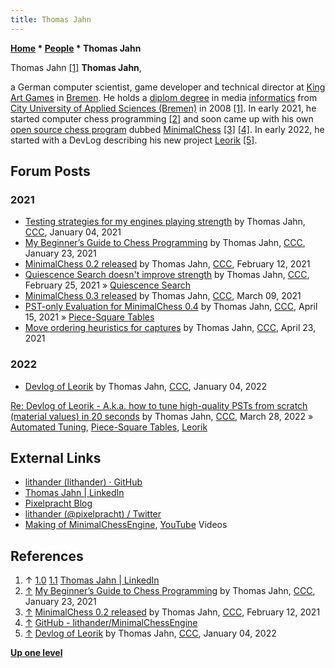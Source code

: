 ```yaml
---
title: Thomas Jahn
---
```

**[Home](Home "Home") \* [People](People "People") \* Thomas Jahn**



 [](https://www.linkedin.com/in/thomas-jahn-b3048627/) Thomas Jahn [[1]](#cite-note-linkedin-1) 
**Thomas Jahn**,  

a German computer scientist, game developer and technical director at [King Art Games](https://en.wikipedia.org/wiki/King_Art_Games) in [Bremen](https://en.wikipedia.org/wiki/Bremen).
He holds a [diplom degree](https://en.wikipedia.org/wiki/Diplom) in media [informatics](https://en.wikipedia.org/wiki/Informatics) from [City University of Applied Sciences (Bremen)](https://en.wikipedia.org/wiki/City_University_of_Applied_Sciences_(Bremen)) in 2008 [[1]](#cite-note-linkedin-1).
In early 2021, he started computer chess programming <a id="cite-note-2" href="#cite-ref-2">[2]</a> and soon came up with his own [open source chess program](Category:Open_Source "Category:Open Source") dubbed [MinimalChess](MinimalChess "MinimalChess") <a id="cite-note-3" href="#cite-ref-3">[3]</a> <a id="cite-note-4" href="#cite-ref-4">[4]</a>. In early 2022, he started with a DevLog describing his new project [Leorik](Leorik "Leorik") <a id="cite-note-5" href="#cite-ref-5">[5]</a>.



## Forum Posts


### 2021


* [Testing strategies for my engines playing strength](http://www.talkchess.com/forum3/viewtopic.php?f=7&t=76225) by Thomas Jahn, [CCC](CCC "CCC"), January 04, 2021
* [My Beginner’s Guide to Chess Programming](http://www.talkchess.com/forum3/viewtopic.php?f=2&t=76398) by Thomas Jahn, [CCC](CCC "CCC"), January 23, 2021
* [MinimalChess 0.2 released](http://www.talkchess.com/forum3/viewtopic.php?f=2&t=76560) by Thomas Jahn, [CCC](CCC "CCC"), February 12, 2021
* [Quiescence Search doesn't improve strength](http://www.talkchess.com/forum3/viewtopic.php?f=7&t=76706) by Thomas Jahn, [CCC](CCC "CCC"), February 25, 2021 » [Quiescence Search](Quiescence_Search "Quiescence Search")
* [MinimalChess 0.3 released](http://www.talkchess.com/forum3/viewtopic.php?f=2&t=76823) by Thomas Jahn, [CCC](CCC "CCC"), March 09, 2021
* [PST-only Evaluation for MinimalChess 0.4](http://www.talkchess.com/forum3/viewtopic.php?f=7&t=77089) by Thomas Jahn, [CCC](CCC "CCC"), April 15, 2021 » [Piece-Square Tables](Piece-Square_Tables "Piece-Square Tables")
* [Move ordering heuristics for captures](http://www.talkchess.com/forum3/viewtopic.php?f=7&t=77152) by Thomas Jahn, [CCC](CCC "CCC"), April 23, 2021


### 2022


* [Devlog of Leorik](https://www.talkchess.com/forum3/viewtopic.php?f=7&t=79049) by Thomas Jahn, [CCC](CCC "CCC"), January 04, 2022


 [Re: Devlog of Leorik - A.k.a. how to tune high-quality PSTs from scratch (material values) in 20 seconds](https://www.talkchess.com/forum3/viewtopic.php?f=7&t=79049&start=127) by Thomas Jahn, [CCC](CCC "CCC"), March 28, 2022 » [Automated Tuning](Automated_Tuning "Automated Tuning"), [Piece-Square Tables](Piece-Square_Tables "Piece-Square Tables"), [Leorik](Leorik "Leorik")
## External Links


* [lithander (lithander) · GitHub](https://github.com/lithander)
* [Thomas Jahn | LinkedIn](https://www.linkedin.com/in/thomas-jahn-b3048627/)
* [Pixelpracht Blog](http://blog.pixelpracht.net/)
* [lithander (@pixelpracht) / Twitter](https://twitter.com/pixelpracht)
* [Making of MinimalChessEngine](https://www.youtube.com/playlist?list=PL6vJSkTaZuBtTokp8-gnTsP39GCaRS3du), [YouTube](https://en.wikipedia.org/wiki/YouTube) Videos


## References


1. ↑ [1.0](#cite-ref-linkedin-1-0) [1.1](#cite-ref-linkedin-1-1) [Thomas Jahn | LinkedIn](https://www.linkedin.com/in/thomas-jahn-b3048627/)
2. <a id="cite-ref-2" href="#cite-note-2">↑</a> [My Beginner’s Guide to Chess Programming](http://www.talkchess.com/forum3/viewtopic.php?f=2&t=76398) by Thomas Jahn, [CCC](CCC "CCC"), January 23, 2021
3. <a id="cite-ref-3" href="#cite-note-3">↑</a> [MinimalChess 0.2 released](http://www.talkchess.com/forum3/viewtopic.php?f=2&t=76560) by Thomas Jahn, [CCC](CCC "CCC"), February 12, 2021
4. <a id="cite-ref-4" href="#cite-note-4">↑</a> [GitHub - lithander/MinimalChessEngine](https://github.com/lithander/MinimalChessEngine)
5. <a id="cite-ref-5" href="#cite-note-5">↑</a> [Devlog of Leorik](https://www.talkchess.com/forum3/viewtopic.php?f=7&t=79049) by Thomas Jahn, [CCC](CCC "CCC"), January 04, 2022

**[Up one level](People "People")**







 
